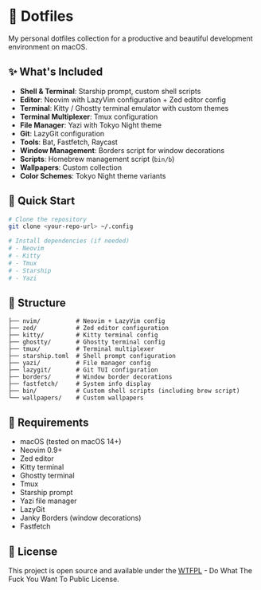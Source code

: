 # 🎨 Dotfiles

My personal dotfiles collection for a productive and beautiful development environment on macOS.

## ✨ What's Included

- **Shell & Terminal**: Starship prompt, custom shell scripts
- **Editor**: Neovim with LazyVim configuration + Zed editor config
- **Terminal**: Kitty / Ghostty terminal emulator with custom themes
- **Terminal Multiplexer**: Tmux configuration
- **File Manager**: Yazi with Tokyo Night theme
- **Git**: LazyGit configuration
- **Tools**: Bat, Fastfetch, Raycast
- **Window Management**: Borders script for window decorations
- **Scripts**: Homebrew management script (`bin/b`)
- **Wallpapers**: Custom collection
- **Color Schemes**: Tokyo Night theme variants

## 🚀 Quick Start

```bash
# Clone the repository
git clone <your-repo-url> ~/.config

# Install dependencies (if needed)
# - Neovim
# - Kitty
# - Tmux
# - Starship
# - Yazi
```

## 📁 Structure

```
├── nvim/          # Neovim + LazyVim config
├── zed/           # Zed editor configuration
├── kitty/         # Kitty terminal config
├── ghostty/       # Ghostty terminal config
├── tmux/          # Terminal multiplexer
├── starship.toml  # Shell prompt configuration
├── yazi/          # File manager config
├── lazygit/       # Git TUI configuration
├── borders/       # Window border decorations
├── fastfetch/     # System info display
├── bin/           # Custom shell scripts (including brew script)
└── wallpapers/    # Custom wallpapers
```

## 🔧 Requirements

- macOS (tested on macOS 14+)
- Neovim 0.9+
- Zed editor
- Kitty terminal
- Ghostty terminal
- Tmux
- Starship prompt
- Yazi file manager
- LazyGit
- Janky Borders (window decorations)
- Fastfetch

## 📝 License

This project is open source and available under the [WTFPL](LICENSE) - Do What The Fuck You Want To Public License. 
